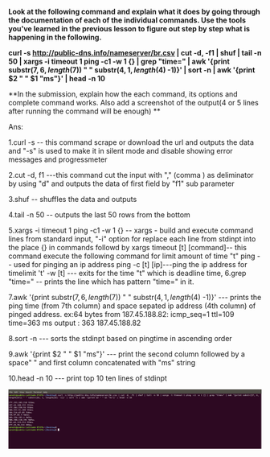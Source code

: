 **Look at the following command and explain what it does by going through the documentation of each of the individual 
commands. Use the tools you've learned in the previous lesson to figure out step by step what is happening in the following.**

**curl -s http://public-dns.info/nameserver/br.csv | cut -d, -f1 | shuf | tail -n 50 | xargs -i timeout 1 ping -c1 -w 1 {} | grep "time=" | awk '{print substr($7, 6, length($7)) " " substr($4, 1, length($4) -1)}' | sort -n | awk '{print $2 " " $1 "ms"}' | head -n 10**


**In the submission, explain how the each command, its options and complete command works. Also add a screenshot of the output(4 or 5 lines after running the command will be enough) **


Ans:

1.curl -s   -- this command scrape or download the url and outputs the data and "-s" is used to make it in silent mode 
					and disable showing error messages and progressmeter

2.cut -d, f1  ---this command cut the input with "," (comma ) as deliminator by using "d" and outputs the data of first field by "f1" sub parameter

3.shuf   -- shuffles the data and outputs

4.tail -n 50 -- outputs the last 50 rows from the bottom

5.xargs -i timeout 1 ping -c1 -w 1 {}      -- xargs - build and execute command lines from standard input, "-i" option for replace each line from stdinpt into the place {} in commands followd by xargs 
															timeout [t]  [command]-- this command execute the following command for limit amount of time "t"
															ping -- used for pinging an ip address
														    ping -c [t] [ip]---ping the ip address for timelimit 't'
																	-w [t]  --- exits for the time "t" which is deadline time,
6.grep "time=" -- prints the line which has pattern "time=" in it.

7.awk '{print substr($7, 6, length($7)) " " substr($4, 1, length($4) -1)}'   --- prints the ping time (from 7th column) and space sepated ip address (4th column) of pinged address.
																										ex:64 bytes from 187.45.188.82: icmp_seq=1 ttl=109 time=363 ms
																										output : 363 187.45.188.82
	

8.sort -n --- sorts the stdinpt based on pingtime in ascending order

9.awk '{print $2 " " $1 "ms"}'   --- print the second column followed by a space" " and first column concatenated with "ms" string

10.head -n 10 --- print top 10 ten lines of stdinpt

![Image description](https://github.com/vamshizemo/assignment/blob/master/Screenshot%20from%202020-02-24%2012-51-00.png)
